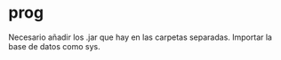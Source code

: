 # prog
Necesario añadir los .jar que hay en las carpetas separadas. Importar la base de datos como sys.
